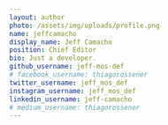 ```yaml
---
layout: author
photo: /assets/img/uploads/profile.png
name: jeffcamacho
display_name: Jeff Camacho
position: Chief Editor
bio: Just a developer.
github_username: jeff-mos-def
# facebook_username: thiagorossener
twitter_username: jeff_mos_def
instagram_username: jeff_mos_def
linkedin_username: jeff-camacho
# medium_username: thiagorossener
---
```


